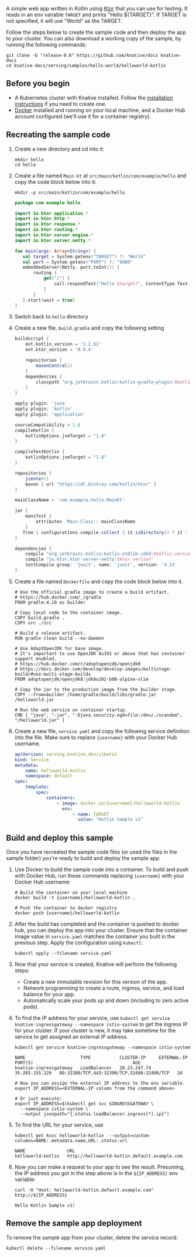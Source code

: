 A simple web app written in Kotlin using [Ktor](https://ktor.io/) that you can
use for testing. It reads in an env variable `TARGET` and prints "Hello
\${TARGET}". If TARGET is not specified, it will use "World" as the TARGET.

Follow the steps below to create the sample code and then deploy the app to your
cluster. You can also download a working copy of the sample, by running the
following commands:

```shell
git clone -b "release-0.6" https://github.com/knative/docs knative-docs
cd knative-docs/serving/samples/hello-world/helloworld-kotlin
```

## Before you begin

-   A Kubernetes cluster with Knative installed. Follow the
    [installation instructions](../../../../install/README.md) if you need to
    create one.
-   [Docker](https://www.docker.com) installed and running on your local
    machine, and a Docker Hub account configured (we'll use it for a container
    registry).

## Recreating the sample code

1. Create a new directory and cd into it:

    ```shell
    mkdir hello
    cd hello
    ```

2. Create a file named `Main.kt` at `src/main/kotlin/com/example/hello` and copy
   the code block below into it:

    ```shell
    mkdir -p src/main/kotlin/com/example/hello
    ```

    ```kotlin
    package com.example.hello

    import io.ktor.application.*
    import io.ktor.http.*
    import io.ktor.response.*
    import io.ktor.routing.*
    import io.ktor.server.engine.*
    import io.ktor.server.netty.*

    fun main(args: Array<String>) {
       val target = System.getenv("TARGET") ?: "World"
       val port = System.getenv("PORT") ?: "8080"
       embeddedServer(Netty, port.toInt()) {
           routing {
               get("/") {
                   call.respondText("Hello $target!", ContentType.Text.Html)
               }
           }
       }.start(wait = true)
    }
    ```

3. Switch back to `hello` directory

4. Create a new file, `build.gradle` and copy the following setting

    ```groovy
    buildscript {
        ext.kotlin_version = '1.2.61'
        ext.ktor_version = '0.9.4'

        repositories {
            mavenCentral()
        }
        dependencies {
            classpath "org.jetbrains.kotlin:kotlin-gradle-plugin:$kotlin_version"
        }
    }

    apply plugin: 'java'
    apply plugin: 'kotlin'
    apply plugin: 'application'

    sourceCompatibility = 1.8
    compileKotlin {
        kotlinOptions.jvmTarget = "1.8"
    }

    compileTestKotlin {
        kotlinOptions.jvmTarget = "1.8"
    }

    repositories {
        jcenter()
        maven { url "https://dl.bintray.com/kotlin/ktor" }
    }

    mainClassName = 'com.example.hello.MainKt'

    jar {
        manifest {
            attributes 'Main-Class': mainClassName
        }
       from { configurations.compile.collect { it.isDirectory() ? it : zipTree(it) } }
    }

    dependencies {
        compile "org.jetbrains.kotlin:kotlin-stdlib-jdk8:$kotlin_version"
        compile "io.ktor:ktor-server-netty:$ktor_version"
        testCompile group: 'junit', name: 'junit', version: '4.12'
    }
    ```

5. Create a file named `Dockerfile` and copy the code block below into it.

    ```docker
    # Use the official gradle image to create a build artifact.
    # https://hub.docker.com/_/gradle
    FROM gradle:4.10 as builder

    # Copy local code to the container image.
    COPY build.gradle .
    COPY src ./src

    # Build a release artifact.
    RUN gradle clean build --no-daemon

    # Use AdoptOpenJDK for base image.
    # It's important to use OpenJDK 8u191 or above that has container support enabled.
    # https://hub.docker.com/r/adoptopenjdk/openjdk8
    # https://docs.docker.com/develop/develop-images/multistage-build/#use-multi-stage-builds
    FROM adoptopenjdk/openjdk8:jdk8u202-b08-alpine-slim

    # Copy the jar to the production image from the builder stage.
    COPY --from=builder /home/gradle/build/libs/gradle.jar /helloworld.jar

    # Run the web service on container startup.
    CMD [ "java", "-jar", "-Djava.security.egd=file:/dev/./urandom", "/helloworld.jar" ]
    ```

6. Create a new file, `service.yaml` and copy the following service definition
   into the file. Make sure to replace `{username}` with your Docker Hub
   username.

    ```yaml
    apiVersion: serving.knative.dev/v1beta1
    kind: Service
    metadata:
        name: helloworld-kotlin
        namespace: default
    spec:
        template:
            spec:
                containers:
                    - image: docker.io/{username}/helloworld-kotlin
                      env:
                          - name: TARGET
                            value: "Kotlin Sample v1"
    ```

## Build and deploy this sample

Once you have recreated the sample code files (or used the files in the sample
folder) you're ready to build and deploy the sample app.

1. Use Docker to build the sample code into a container. To build and push with
   Docker Hub, run these commands replacing `{username}` with your Docker Hub
   username:

    ```shell
    # Build the container on your local machine
    docker build -t {username}/helloworld-kotlin .

    # Push the container to docker registry
    docker push {username}/helloworld-kotlin
    ```

1. After the build has completed and the container is pushed to docker hub, you
   can deploy the app into your cluster. Ensure that the container image value
   in `service.yaml` matches the container you built in the previous step. Apply
   the configuration using `kubectl`:

    ```shell
    kubectl apply --filename service.yaml
    ```

1. Now that your service is created, Knative will perform the following steps:

    - Create a new immutable revision for this version of the app.
    - Network programming to create a route, ingress, service, and load balance
      for your app.
    - Automatically scale your pods up and down (including to zero active pods).

1. To find the IP address for your service, use
   `kubectl get service knative-ingressgateway --namespace istio-system` to get
   the ingress IP for your cluster. If your cluster is new, it may take sometime
   for the service to get assigned an external IP address.

    ```shell
    kubectl get service knative-ingressgateway --namespace istio-system

    NAME                     TYPE           CLUSTER-IP     EXTERNAL-IP      PORT(S)                                      AGE
    knative-ingressgateway   LoadBalancer   10.23.247.74   35.203.155.229   80:32380/TCP,443:32390/TCP,32400:32400/TCP   2d

    # Now you can assign the external IP address to the env variable.
    export IP_ADDRESS=<EXTERNAL-IP column from the command above>

    # Or just execute:
    export IP_ADDRESS=$(kubectl get svc $INGRESSGATEWAY \
      --namespace istio-system \
      --output jsonpath="{.status.loadBalancer.ingress[*].ip}")
    ```

1. To find the URL for your service, use

    ```shell
    kubectl get ksvc helloworld-kotlin  --output=custom-columns=NAME:.metadata.name,URL:.status.url

    NAME                URL
    helloworld-kotlin   http://helloworld-kotlin.default.example.com
    ```

1. Now you can make a request to your app to see the result. Presuming, the IP
   address you got in the step above is in the `${IP_ADDRESS}` env variable:

    ```shell
    curl -H "Host: helloworld-kotlin.default.example.com" http://${IP_ADDRESS}
    ```

    ```terminal
    Hello Kotlin Sample v1!
    ```

## Remove the sample app deployment

To remove the sample app from your cluster, delete the service record:

```shell
kubectl delete --filename service.yaml
```
